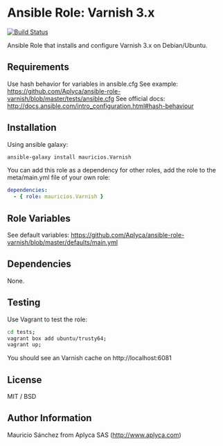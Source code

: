 # Ansible Role: Varnish 3.x

[![Build Status](https://travis-ci.org/Aplyca/ansible-role-varnish.svg?branch=master)](https://travis-ci.org/Aplyca/ansible-role-varnish)

Ansible Role that installs and configure Varnish 3.x on Debian/Ubuntu.

## Requirements

Use hash behavior for variables in ansible.cfg
See example: https://github.com/Aplyca/ansible-role-varnish/blob/master/tests/ansible.cfg
See official docs: http://docs.ansible.com/intro_configuration.html#hash-behaviour

## Installation

Using ansible galaxy:
```bash
ansible-galaxy install mauricios.Varnish
```
You can add this role as a dependency for other roles, add the role to the meta/main.yml file of your own role:
```yaml
dependencies:
  - { role: mauricios.Varnish }
```

## Role Variables

See default variables: https://github.com/Aplyca/ansible-role-varnish/blob/master/defaults/main.yml

## Dependencies

None.

## Testing

Use Vagrant to test the role:

```bash
cd tests;
vagrant box add ubuntu/trusty64;
vagrant up;
```
You should see an Varnish cache on http://localhost:6081

## License

MIT / BSD

## Author Information

Mauricio Sánchez from Aplyca SAS (http://www.aplyca.com)
